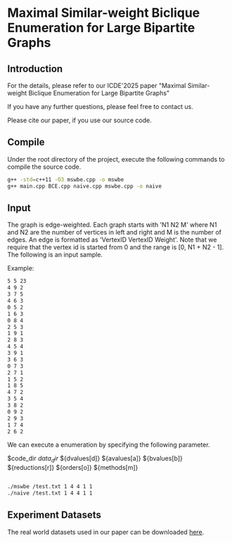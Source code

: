 # Maximal Similar-weight Biclique Enumeration for Large Bipartite Graphs
## Introduction

For the details, please refer to our ICDE'2025 paper
"Maximal Similar-weight Biclique Enumeration for Large Bipartite Graphs"

If you have any further questions, please feel free to contact us.

Please cite our paper, if you use our source code.

## Compile
Under the root directory of the project, execute the following commands to compile the source code.

```zsh
g++ -std=c++11 -O3 mswbe.cpp -o mswbe
g++ main.cpp BCE.cpp naive.cpp mswbe.cpp -o naive
```

## Input
The graph is edge-weighted.
Each graph starts with 'N1 N2 M' where N1 and N2 are the number of vertices in left and right and M is the number of edges.
An edge is formatted as 'VertexID VertexID Weight'. 
Note that we require that the vertex id is started from 0 and the range is [0, N1 + N2 - 1]. 
The following is an input sample. 

Example:

```zsh
5 5 23
4 9 2
3 7 5
4 6 3
0 5 2
1 6 3
0 8 4
2 5 3
1 9 1
2 8 3
4 5 4
3 9 1
3 6 3
0 7 3
2 7 1
1 5 2
1 8 5
4 7 2
3 5 4
3 8 2
0 9 2
2 9 3
1 7 4
2 6 2
```

We can execute a enumeration by specifying the following parameter.

$code_dir $data_dir$ ${dvalues[d]} ${avalues[a]} ${bvalues[b]} ${reductions[r]} ${orders[o]} ${methods[m]} 

```zsh

./mswbe /test.txt 1 4 4 1 1
./naive /test.txt 1 4 4 1 1
```

## Experiment Datasets
The real world datasets used in our paper can be downloaded [here](http://konect.cc/).


